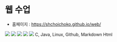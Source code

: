 # 웹 수업
- 홈페이지 : https://shchoichoko.github.io/web/


<img src="java.svg"/>
<img src="https://img.shields.io/badge/-C%20%EC%96%B8%EC%96%B4-lightgrey"/>
<img src="https://img.shields.io/badge/-LINUX-critical"/>
<img src="https://img.shields.io/badge/-Github-informational"/>
<img src="https://img.shields.io/badge/-HTML-brightgreen"/>
C, Java, Linux, Github, Markdown
Html